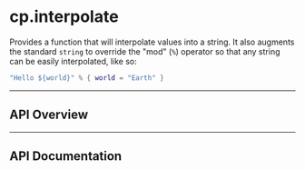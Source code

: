 # cp.interpolate

Provides a function that will interpolate values into a string.
It also augments the standard `string` to override the "mod" (`%`) operator so that
any string can be easily interpolated, like so:

```lua
"Hello ${world}" % { world = "Earth" }
```

---

## API Overview

---

## API Documentation

